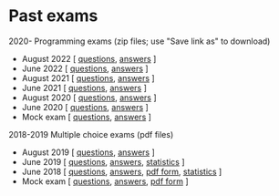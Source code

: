 # Past exams

2020- Programming exams (zip files; use "Save link as" to download)

* August 2022 [
  [questions](exams/ipsa22r.zip),
  [answers](exams/ipsa22r-answers.zip) ]
* June 2022 [
  [questions](exams/ipsa22.zip),
  [answers](exams/ipsa22answers.zip) ]
* August 2021 [
  [questions](exams/ipsa21r.zip),
  [answers](exams/ipsa21r-answers.zip) ]
* June 2021 [
  [questions](exams/ipsa21.zip),
  [answers](exams/ipsa21answers.zip) ]
* August 2020 [
  [questions](exams/ipsa20r.zip),
  [answers](exams/ipsa20r-answers.zip) ]
* June 2020 [
  [questions](exams/ipsa20.zip),
  [answers](exams/ipsa20answers.zip) ]
* Mock exam [
  [questions](exams/ipsa20mock.zip),
  [answers](exams/ipsa20mock-answers.zip) ]

2018-2019 Multiple choice exams (pdf files)

* August 2019 [
  [questions](http://cs.au.dk/~gerth/share/exams/ipsa19r.pdf),
  [answers](http://cs.au.dk/~gerth/share/exams/ipsa19r-answers.pdf) ]
* June 2019 [
  [questions](http://cs.au.dk/~gerth/share/exams/ipsa19.pdf),
  [answers](http://cs.au.dk/~gerth/share/exams/ipsa19answers.pdf),
  [statistics](http://cs.au.dk/~gerth/share/exams/ipsa19statistics.pdf) ]
* June 2018 [
  [questions](http://cs.au.dk/~gerth/share/exams/ipsa18.pdf),
  [answers](http://cs.au.dk/~gerth/share/exams/ipsa18answers.pdf),
  [pdf form](http://cs.au.dk/~gerth/share/exams/ipsa18pdfform.pdf),
  [statistics](http://cs.au.dk/~gerth/share/exams/ipsa18statistics.pdf) ]
* Mock exam [
  [questions](http://cs.au.dk/~gerth/share/exams/ipsa18mock.pdf),
  [answers](http://cs.au.dk/~gerth/share/exams/ipsa18mock-answers.pdf),
  [pdf form](http://cs.au.dk/~gerth/share/exams/ipsa18mock-pdfform.pdf) ]
